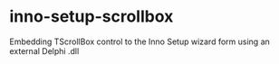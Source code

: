# inno-setup-scrollbox
Embedding TScrollBox control to the Inno Setup wizard form using an external Delphi .dll
